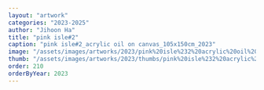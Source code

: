 ```yaml
---
layout: "artwork"
categories: "2023-2025"
author: "Jihoon Ha"
title: "pink isle#2"
caption: "pink isle#2_acrylic oil on canvas_105x150cm_2023"
image: "/assets/images/artworks/2023/pink%20isle%232%20acrylic%20oil%20on%20canvas%20105x150cm%202023.jpg"
thumb: "/assets/images/artworks/2023/thumbs/pink%20isle%232%20acrylic%20oil%20on%20canvas%20105x150cm%202023.jpg"
order: 210
orderByYear: 2023
---
```

